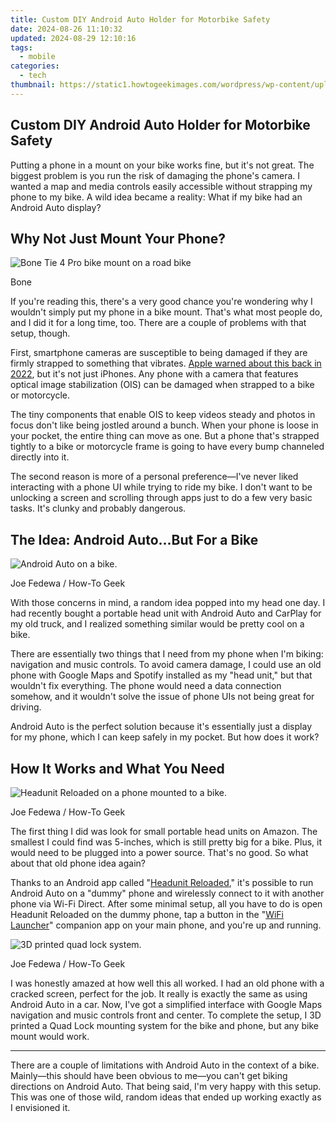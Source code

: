 ```yaml
---
title: Custom DIY Android Auto Holder for Motorbike Safety
date: 2024-08-26 11:10:32
updated: 2024-08-29 12:10:16
tags:
  - mobile
categories:
  - tech
thumbnail: https://static1.howtogeekimages.com/wordpress/wp-content/uploads/2024/06/pxl_20240615_124052773-2-1-1.jpg
---
```


## Custom DIY Android Auto Holder for Motorbike Safety

Putting a phone in a mount on your bike works fine, but it's not great. The biggest problem is you run the risk of damaging the phone's camera. I wanted a map and media controls easily accessible without strapping my phone to my bike. A wild idea became a reality: What if my bike had an Android Auto display?

##  Why Not Just Mount Your Phone?

![Bone Tie 4 Pro bike mount on a road bike](https://static1.howtogeekimages.com/wordpress/wp-content/uploads/2023/11/bone-tie4-mount.jpg) 

Bone 

 If you're reading this, there's a very good chance you're wondering why I wouldn't simply put my phone in a bike mount. That's what most people do, and I did it for a long time, too. There are a couple of problems with that setup, though.

 First, smartphone cameras are susceptible to being damaged if they are firmly strapped to something that vibrates. [Apple warned about this back in 2022](https://support.apple.com/en-us/102175), but it's not just iPhones. Any phone with a camera that features optical image stabilization (OIS) can be damaged when strapped to a bike or motorcycle.

 The tiny components that enable OIS to keep videos steady and photos in focus don't like being jostled around a bunch. When your phone is loose in your pocket, the entire thing can move as one. But a phone that's strapped tightly to a bike or motorcycle frame is going to have every bump channeled directly into it.

 The second reason is more of a personal preference—I've never liked interacting with a phone UI while trying to ride my bike. I don't want to be unlocking a screen and scrolling through apps just to do a few very basic tasks. It's clunky and probably dangerous.

##  The Idea: Android Auto...But For a Bike

![Android Auto on a bike.](https://static1.howtogeekimages.com/wordpress/wp-content/uploads/2024/06/pxl_20240621_124850885-1.jpg) 

Joe Fedewa / How-To Geek

 With those concerns in mind, a random idea popped into my head one day. I had recently bought a portable head unit with Android Auto and CarPlay for my old truck, and I realized something similar would be pretty cool on a bike.

 There are essentially two things that I need from my phone when I'm biking: navigation and music controls. To avoid camera damage, I could use an old phone with Google Maps and Spotify installed as my "head unit," but that wouldn't fix everything. The phone would need a data connection somehow, and it wouldn't solve the issue of phone UIs not being great for driving.

 Android Auto is the perfect solution because it's essentially just a display for my phone, which I can keep safely in my pocket. But how does it work?

##  How It Works and What You Need

![Headunit Reloaded on a phone mounted to a bike.](https://static1.howtogeekimages.com/wordpress/wp-content/uploads/2024/06/pxl_20240621_124747895-1.jpg) 

Joe Fedewa / How-To Geek

 The first thing I did was look for small portable head units on Amazon. The smallest I could find was 5-inches, which is still pretty big for a bike. Plus, it would need to be plugged into a power source. That's no good. So what about that old phone idea again?

 Thanks to an Android app called "[Headunit Reloaded](https://www.anrdoezrs.net/links/3607085/type/dlg/sid/UUhtgUeUpU2003756/https://play.google.com/store/apps/details?id=gb.xxy.hr)," it's possible to run Android Auto on a "dummy" phone and wirelessly connect to it with another phone via Wi-Fi Direct. After some minimal setup, all you have to do is open Headunit Reloaded on the dummy phone, tap a button in the "[WiFi Launcher](https://www.anrdoezrs.net/links/3607085/type/dlg/sid/UUhtgUeUpU2003756/https://play.google.com/store/apps/details?id=com.borconi.emil.wifilauncherforhur&hl=en%5FUS)" companion app on your main phone, and you're up and running.

![3D printed quad lock system.](https://static1.howtogeekimages.com/wordpress/wp-content/uploads/2024/06/pxl_20240621_124936163-1.jpg) 

Joe Fedewa / How-To Geek

 I was honestly amazed at how well this all worked. I had an old phone with a cracked screen, perfect for the job. It really is exactly the same as using Android Auto in a car. Now, I've got a simplified interface with Google Maps navigation and music controls front and center. To complete the setup, I 3D printed a Quad Lock mounting system for the bike and phone, but any bike mount would work.

---

 There are a couple of limitations with Android Auto in the context of a bike. Mainly—this should have been obvious to me—you can't get biking directions on Android Auto. That being said, I'm very happy with this setup. This was one of those wild, random ideas that ended up working exactly as I envisioned it.

<ins class="adsbygoogle"
     style="display:block"
     data-ad-format="autorelaxed"
     data-ad-client="ca-pub-7571918770474297"
     data-ad-slot="1223367746"></ins>



<ins class="adsbygoogle"
     style="display:block"
     data-ad-client="ca-pub-7571918770474297"
     data-ad-slot="8358498916"
     data-ad-format="auto"
     data-full-width-responsive="true"></ins>
